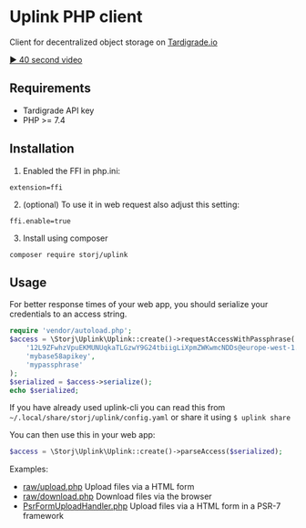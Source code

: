 Uplink PHP client
=============

Client for decentralized object storage on [Tardigrade.io](https://tardigrade.io/)

[▶ 40 second video](https://www.youtube.com/watch?v=QOjM5ERd8yo&feature=youtu.be)

Requirements
----------

- Tardigrade API key
- PHP >= 7.4

Installation
---------

1. Enabled the FFI in php.ini:

```
extension=ffi
```

2. (optional) To use it in web request also adjust this setting:

```
ffi.enable=true
```

3. Install using composer

```
composer require storj/uplink
```

Usage
----

For better response times of your web app, you should serialize your credentials to an access string.

```php
require 'vendor/autoload.php';
$access = \Storj\Uplink\Uplink::create()->requestAccessWithPassphrase(
    '12L9ZFwhzVpuEKMUNUqkaTLGzwY9G24tbiigLiXpmZWKwmcNDDs@europe-west-1.tardigrade.io:7777',
    'mybase58apikey',
    'mypassphrase'
);
$serialized = $access->serialize();
echo $serialized;
```

If you have already used uplink-cli you can read this from `~/.local/share/storj/uplink/config.yaml`
or share it using `$ uplink share`

You can then use this in your web app:

```php
$access = \Storj\Uplink\Uplink::create()->parseAccess($serialized);
```

Examples:

- [raw/upload.php](examples/raw/upload.php) Upload files via a HTML form
- [raw/download.php](examples/raw/download.php) Download files via the browser
- [PsrFormUploadHandler.php](examples/PsrFormUploadHandler.php) Upload files via a HTML form in a PSR-7 framework
